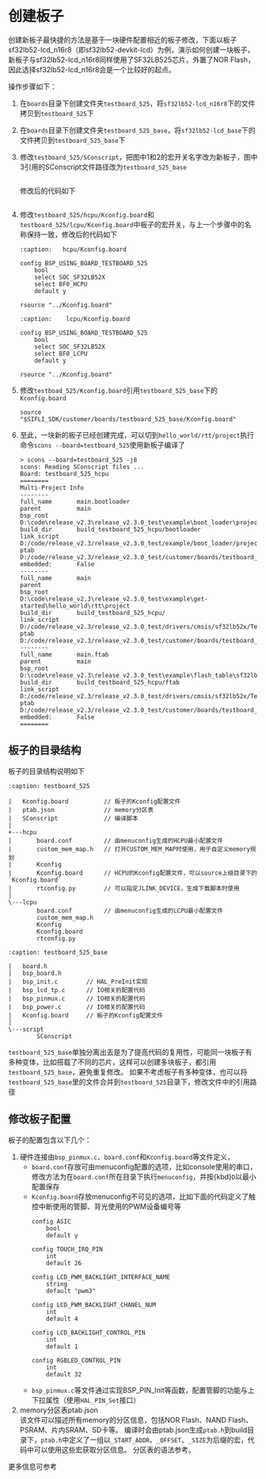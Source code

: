# 创建板子
创建新板子最快捷的方法是基于一块硬件配置相近的板子修改，下面以板子sf32lb52-lcd_n16r8（即sf32lb52-devkit-lcd）为例，演示如何创建一块板子，新板子与sf32lb52-lcd_n16r8同样使用了SF32LB525芯片，外置了NOR Flash，因此选择sf32lb52-lcd_n16r8会是一个比较好的起点。

操作步骤如下：
1. 在`boards`目录下创建文件夹`testboard_525`，将`sf32lb52-lcd_n16r8`下的文件拷贝到`testboard_525`下
1. 在`boards`目录下创建文件夹`testboard_525_base`，将`sf32lb52-lcd_base`下的文件拷贝到`testboard_525_base`下
1. 修改`testboard_525/SConscript`，把图中1和2的宏开关名字改为新板子，图中3引用的SConscript文件路径改为`testboard_525_base`
    ```{image} ../../assets/create_board_sconscript.png
    ```
    修改后的代码如下
    ```{image} ../../assets/create_board_sconscript_new.png
    ```
  
1. 修改`testboard_525/hcpu/Kconfig.board`和`testboard_525/lcpu/Kconfig.board`中板子的宏开关，与上一个步骤中的名称保持一致，修改后的代码如下
    ```{code-block} kconfig
    :caption:   hcpu/Kconfig.board

    config BSP_USING_BOARD_TESTBOARD_525
        bool
        select SOC_SF32LB52X
        select BF0_HCPU
        default y

    rsource "../Kconfig.board"
    ```

    ```{code-block} kconfig
    :caption:    lcpu/Kconfig.board

    config BSP_USING_BOARD_TESTBOARD_525
        bool
        select SOC_SF32LB52X
        select BF0_LCPU
        default y

    rsource "../Kconfig.board"

    ```
1. 修改`testboad_525/Kconfig.board`引用`testboard_525_base`下的`Kconfig.board`
    ```kconfig
    source "$SIFLI_SDK/customer/boards/testboard_525_base/Kconfig.board"
    ```
1. 至此，一块新的板子已经创建完成，可以切到`hello_world/rtt/project`执行命令`scons --board=testboard_525`使用新板子编译了
    ```none
    > scons --board=testboard_525 -j8
    scons: Reading SConscript files ...
    Board: testboard_525_hcpu
    ========
    Multi-Project Info
    --------
    full_name       main.bootloader
    parent          main
    bsp_root        D:\code\release_v2.3\release_v2.3.0_test\example\boot_loader\project\butterflmicro\ram_v2
    build_dir       build_testboard_525_hcpu/bootloader
    link_script     D:/code/release_v2.3/release_v2.3.0_test/example/boot_loader/project/butterflmicro/ram_v2\link
    ptab            D:/code/release_v2.3/release_v2.3.0_test/customer/boards/testboard_525\ptab.json
    embedded:       False
    --------
    full_name       main
    parent
    bsp_root        D:\code\release_v2.3\release_v2.3.0_test\example\get-started\hello_world\rtt\project
    build_dir       build_testboard_525_hcpu/
    link_script     D:/code/release_v2.3/release_v2.3.0_test/drivers/cmsis/sf32lb52x/Templates/gcc/HCPU/link
    ptab            D:/code/release_v2.3/release_v2.3.0_test/customer/boards/testboard_525\ptab.json
    --------
    full_name       main.ftab
    parent          main
    bsp_root        D:\code\release_v2.3\release_v2.3.0_test\example\flash_table\sf32lb52x_common_v2
    build_dir       build_testboard_525_hcpu/ftab
    link_script     D:/code/release_v2.3/release_v2.3.0_test/drivers/cmsis/sf32lb52x/Templates/gcc/HCPU/link
    ptab            D:/code/release_v2.3/release_v2.3.0_test/customer/boards/testboard_525\ptab.json
    embedded:       False
    ========
    ```

## 板子的目录结构
板子的目录结构说明如下

```{code-block} none
:caption: testboard_525

|   Kconfig.board          // 板子的Kconfig配置文件
|   ptab.json              // memory分区表
|   SConscript             // 编译脚本
|   
+---hcpu
|       board.conf         // 由menuconfig生成的HCPU最小配置文件
|       custom_mem_map.h   // 打开CUSTOM_MEM_MAP时使用，用于自定义memory规划
|       Kconfig            
|       Kconfig.board      // HCPU的Kconfig配置文件，可以source上级目录下的`Kconfig.board`
|       rtconfig.py        // 可以指定JLINK_DEVICE，生成下载脚本时使用
|       
\---lcpu    
        board.conf         // 由menuconfig生成的LCPU最小配置文件
        custom_mem_map.h
        Kconfig
        Kconfig.board
        rtconfig.py
```

```{code-block} none
:caption: testboard_525_base

|   board.h
|   bsp_board.h
|   bsp_init.c        // HAL_PreInit实现
|   bsp_lcd_tp.c      // IO相关的配置代码
|   bsp_pinmux.c      // IO相关的配置代码
|   bsp_power.c       // IO相关的配置代码
|   Kconfig.board     // 板子的Kconfig配置文件
|   
\---script
        SConscript
```        

`testboard_525_base`单独分离出去是为了提高代码的复用性，可能同一块板子有多种变体，比如搭载了不同的芯片，这样可以创建多块板子，都引用`testboard_525_base`，避免重复修改。
如果不考虑板子有多种变体，也可以将`testboard_525_base`里的文件合并到`testboard_525`目录下，修改文件中的引用路径

## 修改板子配置
板子的配置包含以下几个：
1. 硬件连接由`bsp_pinmux.c`、`board.conf`和`Kconfig.board`等文件定义，
    - `board.conf`存放可由menuconfig配置的选项，比如console使用的串口，修改方法为在`board.conf`所在目录下执行`menuconfig`，并按{kbd}`D`以最小配置保存
    - `Kconfig.board`存放menuconfig不可见的选项，比如下面的代码定义了触控中断使用的管脚、背光使用的PWM设备编号等
        ```kconfig
        config ASIC
            bool 
            default y 
        
        config TOUCH_IRQ_PIN
            int
            default 26

        config LCD_PWM_BACKLIGHT_INTERFACE_NAME
            string
            default "pwm3"

        config LCD_PWM_BACKLIGHT_CHANEL_NUM
            int
            default 4

        config LCD_BACKLIGHT_CONTROL_PIN
            int
            default 1
            
        config RGBLED_CONTROL_PIN
            int
            default 32  

        ```
    - `bsp_pinmux.c`等文件通过实现BSP_PIN_Init等函数，配置管脚的功能与上下拉属性（使用`HAL_PIN_Set`接口）
1. memory分区表ptab.json\
    该文件可以描述所有memory的分区信息，包括NOR Flash、NAND Flash、PSRAM、片内SRAM、SD卡等。
    编译时会由ptab.json生成`ptab.h`到build目录下，`ptab.h`中定义了一组以`_START_ADDR`、`_OFFSET`、`_SIZE`为后缀的宏，代码中可以使用这些宏获取分区信息。
    分区表的语法参考[](/middleware/partition_table.md)。

更多信息可参考[](/app_note/common_project.md)